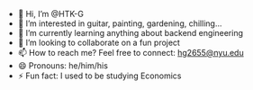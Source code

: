 - 👋 Hi, I’m @HTK-G
- 👀 I’m interested in guitar, painting, gardening, chilling...
- 🌱 I’m currently learning anything about backend engineering
- 💞️ I’m looking to collaborate on a fun project
- 📫 How to reach me? Feel free to connect: hg2655@nyu.edu
- 😄 Pronouns: he/him/his
- ⚡ Fun fact: I used to be studying Economics

<!---
HTK-G/HTK-G is a ✨ special ✨ repository because its `README.md` (this file) appears on your GitHub profile.
You can click the Preview link to take a look at your changes.
--->
